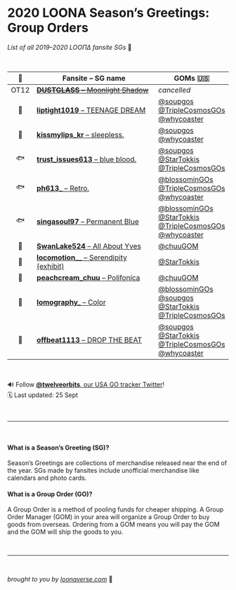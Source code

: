 # 2020 LOONA Season’s Greetings: Group Orders
_List of all 2019–2020 LOOΠΔ fansite SGs_ 🎁

<br>

| 🌙 | Fansite – SG name | GOMs 🇺🇸 |
|:---:|---|---|
| OT12 | ~~[**DUSTGLASS** – Moonlight Shadow](https://twitter.com/DUSTGLASS/status/1173131956634058752)~~ | _cancelled_ |
| 🐰 | [**liptight1019** – TEENAGE DREAM](https://twitter.com/liptight1019/status/1171018623005016064) | [@soupgos](https://twitter.com/soupgos/status/1176278837623250944)<br>[@TripleCosmosGOs](https://twitter.com/TripleCosmosGOs/status/1173169108315230208)<br>[@whycoaster](https://twitter.com/whycoaster/status/1172560946528759813) |
| 👄 | [**kissmylips_kr** – sleepless.](https://twitter.com/kissmylips_kr/status/1172195731546890240) | [@soupgos](https://twitter.com/soupgos/status/1176281132930916353)<br>[@whycoaster](https://twitter.com/whycoaster/status/1175836416670126085) |
| 🐟 | [**trust_issues613** – blue blood.](https://twitter.com/trust_issues613/status/1173977651293278208) | [@soupgos](https://twitter.com/soupgos/status/1176275144886673408)<br>[@StarTokkis](https://twitter.com/StarTokkis/status/1174107432886460417)<br>[@TripleCosmosGOs](https://twitter.com/TripleCosmosGOs/status/1174251980182757382) |
| 🐟 | [**ph613&#95;** – Retro.](https://twitter.com/ph613_/status/1171053404791009280) | [@blossominGOs](https://twitter.com/StarTokkis/status/1175171338878771200)<br>[@TripleCosmosGOs](https://twitter.com/TripleCosmosGOs/status/1174252247867383809)<br>[@whycoaster](https://twitter.com/whycoaster/status/1173807657729384449) |
| 🐟 | [**singasoul97** – Permanent Blue](https://twitter.com/singasoul97/status/1172438039647281153) | [@blossominGOs](https://twitter.com/blossominGOs/status/1172590751290511361)<br>[@StarTokkis](https://twitter.com/StarTokkis/status/1173348270518808576)<br>[@TripleCosmosGOs](https://twitter.com/TripleCosmosGOs/status/1173171794720776193)<br>[@whycoaster](https://twitter.com/whycoaster/status/1173269255170809856) |
| 🍎 | [**SwanLake524** – All About Yves](https://twitter.com/SwanLake524/status/1172871802340573185) | [@chuuGOM](https://twitter.com/chuuGOM/status/1175800460462186499) |
| 🐧 | [**locomotion__** – Serendipity (exhibit)](https://twitter.com/locomotion__/status/1165622019964076034) | [@StarTokkis](https://twitter.com/StarTokkis/status/1174843441601286145) |
| 🐧 | [**peachcream_chuu** – Polifoníca](https://twitter.com/peachcream_chuu/status/1176885923058876416) | [@chuuGOM](https://twitter.com/chuuGOM/status/1176897429796544512) |
| 🍍 | [**lomography&#95;** – Color](https://twitter.com/lomography_/status/1173225884817342465?s=20) | [@blossominGOs](https://twitter.com/blossominGOs/status/1175503862246961152)<br>[@soupgos](https://twitter.com/soupgos/status/1176272631445839872)<br>[@StarTokkis](https://twitter.com/StarTokkis/status/1173832376968982529)<br>[@TripleCosmosGOs](https://twitter.com/TripleCosmosGOs/status/1173458402598686722) |
| 🐺 | [**offbeat1113** – DROP THE BEAT](https://twitter.com/offbeat1113/status/1173847180399927296) | [@soupgos](https://twitter.com/soupgos/status/1176270764363911168)<br>[@StarTokkis](https://twitter.com/StarTokkis/status/1174116505480564736)<br>[@TripleCosmosGOs](https://twitter.com/TripleCosmosGOs/status/1174251436256968704)<br>[@whycoaster](https://twitter.com/whycoaster/status/1174135326371188736) |


<br>

🔊 Follow [**@twelveorbits**, our USA GO tracker Twitter](https://twitter.com/twelveorbits)!<br>
🗓 Last updated: 25 Sept

<br>

---

<br>

#### What is a Season’s Greeting (SG)?
Season’s Greetings are collections of merchandise released near the end of the year. SGs made by fansites include unofficial merchandise like calendars and photo cards.

#### What is a Group Order (GO)?
A Group Order is a method of pooling funds for cheaper shipping. A Group Order Manager (GOM) in your area will organize a Group Order to buy goods from overseas. Ordering from a GOM means you will pay the GOM and the GOM will ship the goods to you.

<br>

---

<br>

_brought to you by [loonaverse.com](https://loonaverse.com)_ 💖
